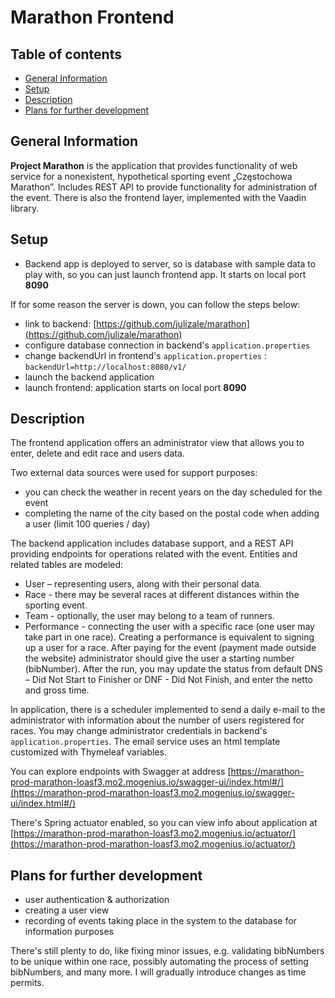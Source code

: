 # Marathon Frontend

## Table of contents
* [General Information](#general-information)
* [Setup](#setup)
* [Description](#description)
* [Plans for further development](#plans-for-further-development)

## General Information

**Project Marathon** is the application that provides functionality of web service for a nonexistent, hypothetical sporting event „Częstochowa Marathon”.
Includes REST API to provide functionality for administration of the event. 
There is also the frontend layer, implemented with the Vaadin library.

## Setup
- Backend app is deployed to server, so is database with sample data to play with,
so you can just launch frontend app. It starts on local port **8090**


If for some reason the server is down, you can follow the steps below:
- link to backend: [https://github.com/julizale/marathon](https://github.com/julizale/marathon)
- configure database connection in backend's `application.properties`
- change backendUrl in frontend's `application.properties` : `backendUrl=http://localhost:8080/v1/`
- launch the backend application
- launch frontend: application starts on local port **8090**

## Description
The frontend application offers an administrator view that allows you to enter, delete and edit race and users data.

Two external data sources were used for support purposes:
- you can check the weather in recent years on the day scheduled for the event
- completing the name of the city based on the postal code when adding a user (limit 100 queries / day)

The backend application includes database support, and a REST API providing endpoints for operations related with the event.
Entities and related tables are modeled:
- User – representing users, along with their personal data. 
- Race - there may be several races at different distances within the sporting event.
- Team - optionally, the user may belong to a team of runners.
- Performance - connecting the user with a specific race (one user may take part in one race).
Creating a performance is equivalent to signing up a user for a race.
After paying for the event (payment made outside the website) administrator should give the user a starting number (bibNumber).
After the run, you may update the status from default DNS – Did Not Start to Finisher or DNF - Did Not Finish, and enter the netto and gross time.

In application, there is a scheduler implemented to send a daily e-mail to the administrator
with information about the number of users registered for races. You may change administrator
credentials in backend's `application.properties`. The email service uses an html template customized with Thymeleaf variables.

You can explore endpoints with Swagger at address [https://marathon-prod-marathon-loasf3.mo2.mogenius.io/swagger-ui/index.html#/](https://marathon-prod-marathon-loasf3.mo2.mogenius.io/swagger-ui/index.html#/)

There's Spring actuator enabled, so you can view info about application at [https://marathon-prod-marathon-loasf3.mo2.mogenius.io/actuator/](https://marathon-prod-marathon-loasf3.mo2.mogenius.io/actuator/)


## Plans for further development
- user authentication & authorization
- creating a user view
- recording of events taking place in the system to the database for information purposes

There's still plenty to do, like fixing minor issues, e.g. validating bibNumbers to be unique within one race, 
possibly automating the process of setting bibNumbers, and many more.
I will gradually introduce changes as time permits.